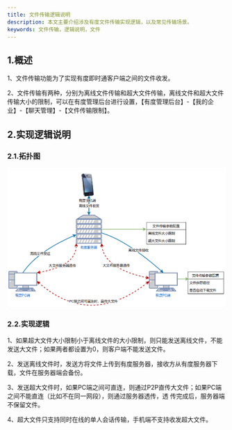 ```yaml
---
title: 文件传输逻辑说明
description: 本文主要介绍涉及有度文件传输实现逻辑，以及常见传输场景。
keywords: 文件传输，逻辑说明，文件
---
```


## 1.概述

1、文件传输功能为了实现有度即时通客户端之间的文件收发。

2、文件传输有两种，分别为离线文件传输和超大文件传输，离线文件和超大文件传输大小的限制，可以在有度管理后台进行设置，【有度管理后台】-【我的企业】-【聊天管理】-【文件传输限制】。



## 2.实现逻辑说明

### 2.1.拓扑图

![1581922758376](res/i01_00009/%E6%96%87%E4%BB%B6%E4%BC%A0%E8%BE%93.png)



### 2.2.实现逻辑

1、如果超大文件大小限制小于离线文件的大小限制，则只能发送离线文件，不能发送大文件；如果两者都设置为0，则客户端不能发送文件。 

2、发送离线文件时，发送方将文件上传到有度服务器，接收方从有度服务器下载，文件在服务器端会备份。 

3、发送超大文件时，如果PC端之间可直连，则通过P2P直传大文件；如果PC端之间不能直连（比如不在同一网段），则通过服务器透传，透 传完成后，服务器端不保留文件。 

4、超大文件只支持同时在线的单人会话传输，手机端不支持收发超大文件。